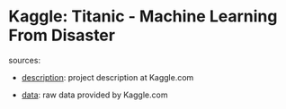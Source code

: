 Kaggle: Titanic - Machine Learning From Disaster
============================

sources:
- [description][kaggle-desc]: project description at Kaggle.com
- [data][kaggle-data]: raw data provided by Kaggle.com
 
  [kaggle-desc]: http://www.kaggle.com/c/titanic-gettingStarted
  [kaggle-data]: http://www.kaggle.com/c/titanic-gettingStarted/data
